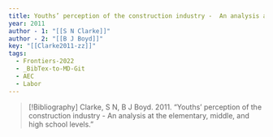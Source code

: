 ```yaml
---
title: Youths’ perception of the construction industry -  An analysis at the elementary, middle, and high school levels
year: 2011
author - 1: "[[S N Clarke]]"
author - 2: "[[B J Boyd]]"
key: "[[Clarke2011-zz]]"
tags:
  - Frontiers-2022
  - _BibTex-to-MD-Git
  - AEC
  - Labor
---
```


> [!Bibliography]
> Clarke, S N, B J Boyd. 2011. “Youths’ perception of the construction industry -  An analysis at the elementary, middle, and high school levels.”